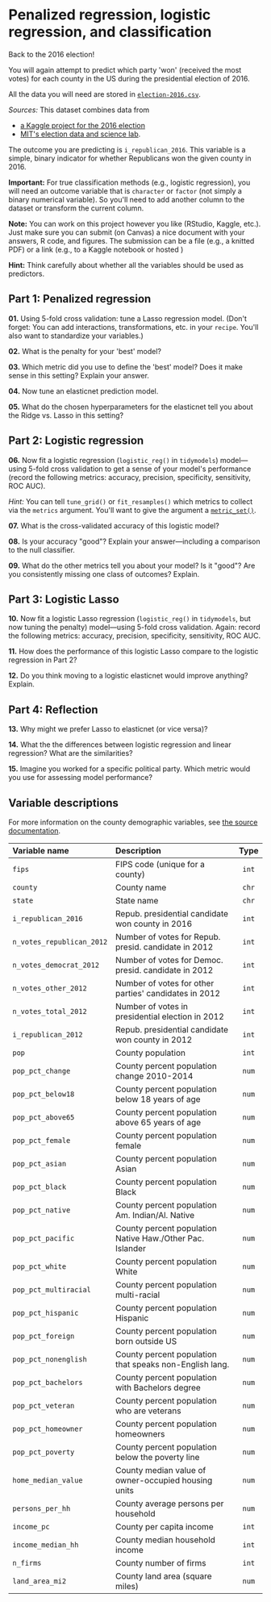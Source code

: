 # Penalized regression, logistic regression, and classification

Back to the 2016 election!

You will again attempt to predict which party 'won' (received the most votes) for each county in the US during the presidential election of 2016.

All the data you will need are stored in [`election-2016.csv`](https://raw.githack.com/edrubin/EC524W22/master/projects/project-002/election-2016.csv).

*Sources:* This dataset combines data from 

- [a Kaggle project for the 2016 election](https://www.kaggle.com/benhamner/2016-us-election?select=county_facts.csv)
- [MIT's election data and science lab](https://dataverse.harvard.edu/dataset.xhtml?persistentId=doi:10.7910/DVN/VOQCHQ).

The outcome you are predicting  is `i_republican_2016`. This variable is a simple, binary indicator for whether Republicans won the given county in 2016. 

**Important:** For true classification methods (e.g., logistic regression), you will need an outcome variable that is `character` or `factor` (not simply a binary numerical variable). So you'll need to add another column to the dataset or transform the current column.

**Note:** You can work on this project however you like (RStudio, Kaggle, etc.). Just make sure you can submit (on Canvas) a nice document with your answers, R code, and figures. The submission can be a file (e.g., a knitted PDF) or a link (e.g., to a Kaggle notebook or hosted )

**Hint:** Think carefully about whether all the variables should be used as predictors.

## Part 1: Penalized regression

**01\.** Using 5-fold cross validation: tune a Lasso regression model. (Don't forget: You can add interactions, transformations, etc. in your `recipe`. You'll also want to standardize your variables.)

**02\.** What is the penalty for your 'best' model?

**03\.** Which metric did you use to define the 'best' model? Does it make sense in this setting? Explain your answer.

**04\.** Now tune an elasticnet prediction model.

**05\.** What do the chosen hyperparameters for the elasticnet tell you about the Ridge vs. Lasso in this setting?

## Part 2: Logistic regression

**06\.** Now fit a logistic regression (`logistic_reg()` in `tidymodels`) model—using 5-fold cross validation to get a sense of your model's performance (record the following metrics: accuracy, precision, specificity, sensitivity, ROC AUC).

*Hint:* You can tell `tune_grid()` or `fit_resamples()` which metrics to collect via the `metrics` argument. You'll want to give the argument a [`metric_set()`](https://yardstick.tidymodels.org/reference/metric_set.html).

**07\.** What is the cross-validated accuracy of this logistic model? 

**08\.** Is your accuracy "good"? Explain your answer—including a comparison to the null classifier.

**09\.** What do the other metrics tell you about your model? Is it "good"? Are you consistently missing one class of outcomes? Explain.

## Part 3: Logistic Lasso

**10\.** Now fit a logistic Lasso regression (`logistic_reg()` in `tidymodels`, but now tuning the penalty) model—using 5-fold cross validation. Again: record the following metrics: accuracy, precision, specificity, sensitivity, ROC AUC.

**11\.** How does the performance of this logistic Lasso compare to the logistic regression in Part 2?

**12\.** Do you think moving to a logistic elasticnet would improve anything? Explain.

## Part 4: Reflection

**13\.** Why might we prefer Lasso to elasticnet (or vice versa)?

**14\.** What the the differences between logistic regression and linear regression? What are the similarities?

**15\.** Imagine you worked for a specific political party. Which metric would you use for assessing model performance?

## Variable descriptions

For more information on the county demographic variables, see [the source documentation](https://dataverse.harvard.edu/dataset.xhtml?persistentId=doi:10.7910/DVN/VOQCHQ).

| Variable name | Description | Type |
|:----|:----|:---:|
| `fips`                   | FIPS code (unique for a county)                             | `int` |
| `county`                 | County name                                                 | `chr` |
| `state`                  | State name                                                  | `chr` |
| `i_republican_2016`      | Repub. presidential candidate won county in 2016            | `int` |
| `n_votes_republican_2012`| Number of votes for Repub. presid. candidate in 2012        | `int` |
| `n_votes_democrat_2012`  | Number of votes for Democ. presid. candidate in 2012        | `int` |
| `n_votes_other_2012`     | Number of votes for other parties' candidates in 2012       | `int` |
| `n_votes_total_2012`     | Number of votes in presidential election in 2012            | `int` |
| `i_republican_2012`      | Repub. presidential candidate won county in 2012            | `int` |
| `pop`                    | County population                                           | `int` |
| `pop_pct_change`         | County percent population change 2010-2014                  | `num` |
| `pop_pct_below18`        | County percent population below 18 years of age             | `num` |
| `pop_pct_above65`        | County percent population above 65 years of age             | `num` |
| `pop_pct_female`         | County percent population female                            | `num` |
| `pop_pct_asian`          | County percent population Asian                             | `num` |
| `pop_pct_black`          | County percent population Black                             | `num` |
| `pop_pct_native`         | County percent population Am. Indian/Al. Native             | `num` |
| `pop_pct_pacific`        | County percent population Native Haw./Other Pac. Islander   | `num` |
| `pop_pct_white`          | County percent population White                             | `num` |
| `pop_pct_multiracial`    | County percent population multi-racial                      | `num` |
| `pop_pct_hispanic`       | County percent population Hispanic                          | `num` |
| `pop_pct_foreign`        | County percent population born outside US                   | `num` |
| `pop_pct_nonenglish`     | County percent population that speaks non-English lang.     | `num` |
| `pop_pct_bachelors`      | County percent population with Bachelors degree             | `num` |
| `pop_pct_veteran`        | County percent population who are veterans                  | `num` |
| `pop_pct_homeowner`      | County percent population homeowners                        | `num` |
| `pop_pct_poverty`        | County percent population below the poverty line            | `num` |
| `home_median_value`      | County median value of owner-occupied housing units         | `num` |
| `persons_per_hh`         | County average persons per household                        | `num` |
| `income_pc`              | County per capita income                                    | `int` |
| `income_median_hh`       | County median household income                              | `int` |
| `n_firms`                | County number of firms                                      | `int` |
| `land_area_mi2`          | County land area (square miles)                             | `num` |
